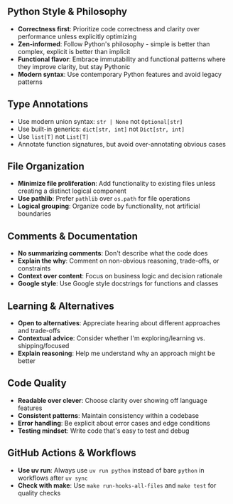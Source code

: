 ## Python Style & Philosophy
* **Correctness first**: Prioritize code correctness and clarity over performance unless explicitly optimizing
* **Zen-informed**: Follow Python's philosophy - simple is better than complex, explicit is better than implicit
* **Functional flavor**: Embrace immutability and functional patterns where they improve clarity, but stay Pythonic
* **Modern syntax**: Use contemporary Python features and avoid legacy patterns

## Type Annotations
* Use modern union syntax: `str | None` not `Optional[str]`
* Use built-in generics: `dict[str, int]` not `Dict[str, int]`
* Use `list[T]` not `List[T]`
* Annotate function signatures, but avoid over-annotating obvious cases

## File Organization
* **Minimize file proliferation**: Add functionality to existing files unless creating a distinct logical component
* **Use pathlib**: Prefer `pathlib` over `os.path` for file operations
* **Logical grouping**: Organize code by functionality, not artificial boundaries

## Comments & Documentation
* **No summarizing comments**: Don't describe what the code does
* **Explain the why**: Comment on non-obvious reasoning, trade-offs, or constraints
* **Context over content**: Focus on business logic and decision rationale
* **Google style**: Use Google style docstrings for functions and classes

## Learning & Alternatives
* **Open to alternatives**: Appreciate hearing about different approaches and trade-offs
* **Contextual advice**: Consider whether I'm exploring/learning vs. shipping/focused
* **Explain reasoning**: Help me understand why an approach might be better

## Code Quality
* **Readable over clever**: Choose clarity over showing off language features
* **Consistent patterns**: Maintain consistency within a codebase
* **Error handling**: Be explicit about error cases and edge conditions
* **Testing mindset**: Write code that's easy to test and debug

## GitHub Actions & Workflows
* **Use uv run**: Always use `uv run python` instead of bare `python` in workflows after `uv sync`
* **Check with make**: Use `make run-hooks-all-files` and `make test` for quality checks
